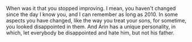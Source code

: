 When was it that you stopped improving.
I mean, you haven't changed since the day I know you, and I can remember as long as 2010. 
In some aspects you have changed, like the way you treat your sons, for sometime, you looked disappointed in them. And Arin has a unique personality, in which, let everybody be disappointed and hate him, but not his father.
